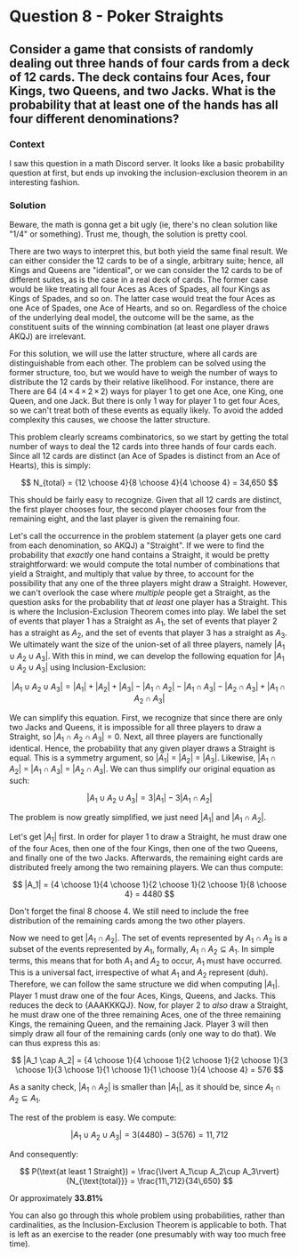 # Question 8 - Poker Straights      

## Consider a game that consists of randomly dealing out three hands of four cards from a deck of 12 cards. The deck contains four Aces, four Kings, two Queens, and two Jacks. What is the probability that at least one of the hands has all four different denominations?  

### Context  
I saw this question in a math Discord server. It looks like a basic probability question at first, but ends up invoking the inclusion-exclusion theorem in an interesting fashion.

### Solution  
Beware, the math is gonna get a bit ugly (ie, there's no clean solution like "1/4" or something). Trust me, though, the solution is pretty cool.  

There are two ways to interpret this, but both yield the same final result. We can either consider the 12 cards to be of a single, arbitrary suite; hence, all Kings and Queens are "identical", or we can consider the 12 cards to be of different suites, as is the case in a real deck of cards. The former case would be like treating all four Aces as Aces of Spades, all four Kings as Kings of Spades, and so on. The latter case would treat the four Aces as one Ace of Spades, one Ace of Hearts, and so on. Regardless of the choice of the underlying deal model, the outcome will be the same, as the constituent suits of the winning combination (at least one player draws AKQJ) are irrelevant.  

For this solution, we will use the latter structure, where all cards are distinguishable from each other. The problem can be solved using the former structure, too, but we would have to weigh the number of ways to distribute the 12 cards by their relative likelihood. For instance, there are There are 64 (4 × 4 × 2 × 2) ways for player 1 to get one Ace, one King, one Queen, and one Jack. But there is only 1 way for player 1 to get four Aces, so we can't treat both of these events as equally likely. To avoid the added complexity this causes, we choose the latter structure.  

This problem clearly screams combinatorics, so we start by getting the total number of ways to deal the 12 cards into three hands of four cards each. Since all 12 cards are distinct (an Ace of Spades is distinct from an Ace of Hearts), this is simply:

$$
N_{total} = {12 \choose 4}{8 \choose 4}{4 \choose 4} = 34,650
$$

This should be fairly easy to recognize. Given that all 12 cards are distinct, the first player chooses four, the second player chooses four from the remaining eight, and the last player is given the remaining four.  

Let's call the occurrence in the problem statement (a player gets one card from each denomination, so AKQJ) a "Straight". If we were to find the probability that *exactly* one hand contains a Straight, it would be pretty straightforward: we would compute the total number of combinations that yield a Straight, and multiply that value by three, to account for the possibility that any one of the three players might draw a Straight. However, we can't overlook the case where *multiple* people get a Straight, as the question asks for the probability that *at least* one player has a Straight. This is where the Inclusion-Exclusion Theorem comes into play. We label the set of events that player 1 has a Straight as $A_1$, the set of events that player 2 has a straight as $A_2$, and the set of events that player 3 has a straight as $A_3$. We ultimately want the size of the union-set of all three players, namely $|A_1 \cup A_2 \cup A_3|$. With this in mind, we can develop the following equation for $|A_1 \cup A_2 \cup A_3|$ using Inclusion-Exclusion:  

$$
|A_1 \cup A_2 \cup A_3| = |A_1| + |A_2| + |A_3| - |A_1 \cap A_2| - |A_1 \cap A_3| - |A_2 \cap A_3| + |A_1 \cap A_2 \cap A_3|
$$

We can simplify this equation. First, we recognize that since there are only two Jacks and Queens, it is impossible for all three players to draw a Straight, so $|A_1 \cap A_2 \cap A_3| = 0$. Next, all three players are functionally identical. Hence, the probability that any given player draws a Straight is equal. This is a symmetry argument, so $|A_1|$ = $|A_2|$ = $|A_3|$. Likewise, $|A_1 \cap A_2|$ = $|A_1 \cap A_3|$ = $|A_2 \cap A_3|$. We can thus simplify our original equation as such:  

$$
|A_1 \cup A_2 \cup A_3| = 3|A_1| - 3|A_1 \cap A_2|
$$

The problem is now greatly simplified, we just need $|A_1|$ and $|A_1 \cap A_2|$.  

Let's get $|A_1|$ first. In order for player 1 to draw a Straight, he must draw one of the four Aces, then one of the four Kings, then one of the two Queens, and finally one of the two Jacks. Afterwards, the remaining eight cards are distributed freely among the two remaining players. We can thus compute:  

$$
|A_1| = {4 \choose 1}{4 \choose 1}{2 \choose 1}{2 \choose 1}{8 \choose 4} = 4480
$$  

Don't forget the final 8 choose 4. We still need to include the free distribution of the remaining cards among the two other players.  

Now we need to get $|A_1 \cap A_2|$. The set of events represented by $A_1 \cap A_2$ is a subset of the events represented by $A_1$, formally, $A_1 \cap A_2 \subseteq A_1$. In simple terms, this means that for both $A_1$ and $A_2$ to occur, $A_1$ must have occurred. This is a universal fact, irrespective of what $A_1$ and $A_2$ represent (duh). Therefore, we can follow the same structure we did when computing $|A_1|$. Player 1 must draw one of the four Aces, Kings, Queens, and Jacks. This reduces the deck to {AAAKKKQJ}. Now, for player 2 to *also* draw a Straight, he must draw one of the three remaining Aces, one of the three remaining Kings, the remaining Queen, and the remaining Jack. Player 3 will then simply draw all four of the remaining cards (only one way to do that). We can thus express this as:

$$
|A_1 \cap A_2| = {4 \choose 1}{4 \choose 1}{2 \choose 1}{2 \choose 1}{3 \choose 1}{3 \choose 1}{1 \choose 1}{1 \choose 1}{4 \choose 4} = 576
$$

As a sanity check, $|A_1 \cap A_2|$ is smaller than $|A_1|$, as it should be, since $A_1 \cap A_2 \subseteq A_1$.  

The rest of the problem is easy. We compute:

$$
|A_1 \cup A_2 \cup A_3| = 3(4480) - 3(576) = 11,712
$$

And consequently:

$$
P(\text{at least 1 Straight})
= \frac{\lvert A_1\cup A_2\cup A_3\rvert}{N_{\text{total}}}
= \frac{11\,712}{34\,650}
$$

Or approximately **33.81%**  

You can also go through this whole problem using probabilities, rather than cardinalities, as the Inclusion-Exclusion Theorem is applicable to both. That is left as an exercise to the reader (one presumably with way too much free time). 
